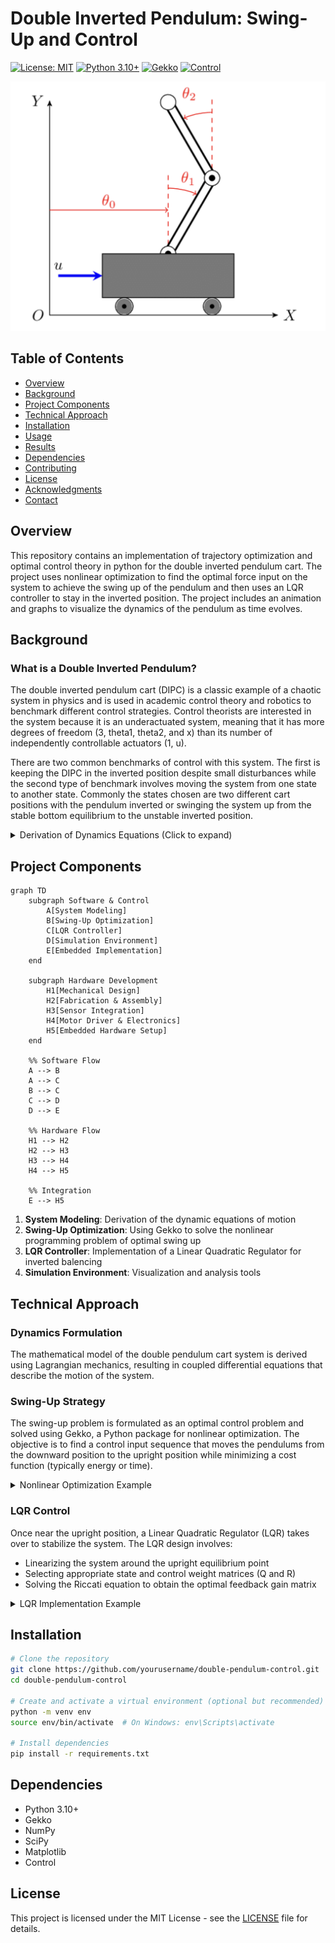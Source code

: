 # Double Inverted Pendulum: Swing-Up and Control 

[![License: MIT](https://img.shields.io/badge/License-MIT-yellow.svg)](https://opensource.org/licenses/MIT)
[![Python 3.10+](https://img.shields.io/badge/python-3.8+-blue.svg)](https://www.python.org/downloads/)
[![Gekko](https://img.shields.io/badge/Gekko-Latest-green.svg)](https://gekko.readthedocs.io/)
[![Control](https://img.shields.io/badge/Control-Latest-orange.svg)](https://python-control.readthedocs.io/)

<p align="center">
  <img src="Media/DIPCdiagram.png" alt="Double Inverted Pendulum Diagram" width = "600">
</p>

## Table of Contents
- [Overview](#-overview)
- [Background](#-background)
- [Project Components](#-project-components)
- [Technical Approach](#-technical-approach)
- [Installation](#-installation)
- [Usage](#-usage)
- [Results](#-results)
- [Dependencies](#-dependencies)
- [Contributing](#-contributing)
- [License](#-license)
- [Acknowledgments](#-acknowledgments)
- [Contact](#-contact)

## Overview

This repository contains an implementation of trajectory optimization and optimal control theory in python for the double inverted pendulum cart. The project uses nonlinear optimization to find the optimal force input on the system to achieve the swing up of the pendulum and then uses an LQR controller to stay in the inverted position. The project includes an animation and graphs to visualize the dynamics of the pendulum as time evolves. 

## Background

### What is a Double Inverted Pendulum?

The double inverted pendulum cart (DIPC) is a classic example of a chaotic system in physics and is used in academic control theory and robotics to benchmark different control strategies. Control theorists are interested in the system because it is an underactuated system, meaning that it has more degrees of freedom (3, theta1, theta2, and x) than its number of independently controllable actuators (1, u). 

There are two common benchmarks of control with this system. The first is keeping the DIPC in the inverted position despite small disturbances while the second type of benchmark involves moving the system from one state to another state. Commonly the states chosen are two different cart positions with the pendulum inverted or swinging the system up from the stable bottom equilibrium to the unstable inverted position. 

<details>
<summary>Derivation of Dynamics Equations (Click to expand)</summary>

The equation of motion describing the double inverted pendulum can be derived with lagrangian or newtonian mechanics. Lagrangian mechanics were chosen for this problem because it is more interpretable. For more background on this subject I recommend the text - Modern Robotics: Mechanics, Planning, and Control by Park and Lynch. 

The lagrangian is given as:

$$L = T - V$$

Where:
- $T$ is the kinetic energy of the system
- $V$ is the potential energy of the system

For the double pendulum on a cart, the Lagrangian leads to a set of coupled differential equations:

$$M(q)\ddot{q} + C(q,\dot{q})\dot{q} + G(q) = \tau$$

Where:
- $q = [x, \theta_1, \theta_2]^T$ is the vector of generalized coordinates
- $M(q)$ is the mass matrix
- $C(q,\dot{q})$ accounts for Coriolis and centrifugal effects
- $G(q)$ represents gravitational forces
- $\tau = [F, 0, 0]^T$ is the generalized force vector with $F$ being the control input

</details>

## Project Components

```mermaid
graph TD
    subgraph Software & Control
        A[System Modeling]
        B[Swing-Up Optimization]
        C[LQR Controller]
        D[Simulation Environment]
        E[Embedded Implementation]
    end

    subgraph Hardware Development
        H1[Mechanical Design]
        H2[Fabrication & Assembly]
        H3[Sensor Integration]
        H4[Motor Driver & Electronics]
        H5[Embedded Hardware Setup]
    end

    %% Software Flow
    A --> B
    A --> C
    B --> C
    C --> D
    D --> E

    %% Hardware Flow
    H1 --> H2
    H2 --> H3
    H3 --> H4
    H4 --> H5

    %% Integration
    E --> H5
```

1. **System Modeling**: Derivation of the dynamic equations of motion
2. **Swing-Up Optimization**: Using Gekko to solve the nonlinear programming problem of optimal swing up
3. **LQR Controller**: Implementation of a Linear Quadratic Regulator for inverted balencing 
4. **Simulation Environment**: Visualization and analysis tools

## Technical Approach

### Dynamics Formulation

The mathematical model of the double pendulum cart system is derived using Lagrangian mechanics, resulting in coupled differential equations that describe the motion of the system.

### Swing-Up Strategy

The swing-up problem is formulated as an optimal control problem and solved using Gekko, a Python package for nonlinear optimization. The objective is to find a control input sequence that moves the pendulums from the downward position to the upright position while minimizing a cost function (typically energy or time).

<details>
<summary> Nonlinear Optimization Example</summary>

```python
# Example of setting up the optimization problem in Gekko
from gekko import GEKKO

# Initialize Gekko model
m = GEKKO()

# Time steps
n = 100
m.time = np.linspace(0, 5, n)

# Variables
x = m.Var(value=0)     # Cart position
theta1 = m.Var(value=np.pi)  # First pendulum angle (starting downward)
theta2 = m.Var(value=np.pi)  # Second pendulum angle (starting downward)

# Control input
u = m.MV(value=0, lb=-10, ub=10)  # Force on cart
u.STATUS = 1  # Allow optimizer to change this value

# Dynamics (simplified example)
m.Equation(x.dt() == ...)
m.Equation(theta1.dt() == ...)
m.Equation(theta2.dt() == ...)

# Objective function: Minimize time to upright position + control effort
m.Obj(sum((theta1-0)**2 + (theta2-0)**2 + 0.1*u**2))

# Solve
m.options.IMODE = 6  # Dynamic optimization
m.solve()
```
</details>

### LQR Control

Once near the upright position, a Linear Quadratic Regulator (LQR) takes over to stabilize the system. The LQR design involves:
- Linearizing the system around the upright equilibrium point
- Selecting appropriate state and control weight matrices (Q and R)
- Solving the Riccati equation to obtain the optimal feedback gain matrix

<details>
<summary>LQR Implementation Example</summary>

```python
# Example of implementing LQR control
import numpy as np
import control as ctrl

# Linearized system at the upright equilibrium point
# State vector: [x, x_dot, theta1, theta1_dot, theta2, theta2_dot]
A = np.array([
    [0, 1, 0, 0, 0, 0],
    [0, 0, a1, 0, a2, 0],
    [0, 0, 0, 1, 0, 0],
    [0, 0, a3, 0, a4, 0],
    [0, 0, 0, 0, 0, 1],
    [0, 0, a5, 0, a6, 0]
])

# Input matrix
B = np.array([[0], [b1], [0], [b2], [0], [b3]])

# LQR weight matrices
Q = np.diag([1, 1, 10, 1, 10, 1])  # State cost
R = np.array([[0.1]])              # Control cost

# Solve the Riccati equation to get the optimal gain matrix K
K, S, E = ctrl.lqr(A, B, Q, R)

# Control law: u = -K*x
def lqr_control(state):
    return -np.dot(K, state)
```
</details>

## Installation

```bash
# Clone the repository
git clone https://github.com/yourusername/double-pendulum-control.git
cd double-pendulum-control

# Create and activate a virtual environment (optional but recommended)
python -m venv env
source env/bin/activate  # On Windows: env\Scripts\activate

# Install dependencies
pip install -r requirements.txt
```

## Dependencies

- Python 3.10+
- Gekko
- NumPy
- SciPy
- Matplotlib
- Control

## License

This project is licensed under the MIT License - see the [LICENSE](LICENSE) file for details.

